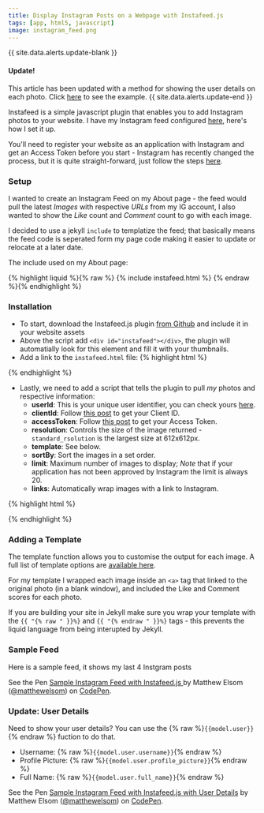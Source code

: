 ```yaml
---
title: Display Instagram Posts on a Webpage with Instafeed.js
tags: [app, html5, javascript]
image: instagram_feed.png
---
```


{{ site.data.alerts.update-blank }}
<h4>Update!</h4>
This article has been updated with a method for showing the user details on each photo. Click <a href="#update-user-details">here</a> to see the example.
{{ site.data.alerts.update-end }}

Instafeed is a simple javascript plugin that enables you to add Instagram photos to your website. I have my Instagram feed configured [here](/about), here's how I set it up.

You'll need to register your website as an application with Instagram and get an Access Token before you start - Instagram has recently changed the process, but it is quite straight-forward, just follow the steps [here](/blog/request-access-token-instagram.html).

### Setup

I wanted to create an Instagram Feed on my About page - the feed would pull the latest *Images* with respective *URLs* from my IG account, I also wanted to show the *Like* count and *Comment* count to go with each image.

I decided to use a jekyll `include` to templatize the feed; that basically means the feed code is seperated form my page code making it easier to update or relocate at a later date.

The include used on my About page: 

{% highlight liquid %}{% raw %}
{% include instafeed.html %}
{% endraw %}{% endhighlight %}

### Installation

- To start, download the Instafeed.js plugin [from Github](https://github.com/stevenschobert/instafeed.js) and include it in your website assets
- Above the script add `<div id="instafeed"></div>`, the plugin will automatially look for this element and fill it with your thumbnails.
- Add a link to the `instafeed.html` file:
{% highlight html %}
<script type="text/javascript" src="path/to/instafeed.min.js"></script>
{% endhighlight %}
- Lastly, we need to add a script that tells the plugin to pull *my* photos and respective information:
  - **userId**: This is your unique user identifier, you can check yours [here](http://jelled.com/instagram/lookup-user-id).
  - **clientId**: Follow [this post](/blog/request-access-token-instagram.html) to get your Client ID.
  - **accessToken**: Follow [this post](/blog/request-access-token-instagram.html) to get your Access Token.
  - **resolution**: Controls the size of the image returned - `standard_rsolution` is the largest size at 612x612px.
  - **template**: See below.
  - **sortBy**: Sort the images in a set order.
  - **limit**: Maximum number of images to display; *Note* that if your application has not been approved by Instagram the limit is always 20.
  - **links**: Automatically wrap images with a link to Instagram.

{% highlight html %}
<script type="text/javascript">
  var userFeed = new Instafeed({
    get: 'user',
    userId: '623597756',
    clientId: '02b47e1b98ce4f04adc271ffbd26611d',
    accessToken: '623597756.02b47e1.3dbf3cb6dc3f4dccbc5b1b5ae8c74a72',
    resolution: 'standard_resolution',
    template: {% raw %}'<a href="{{link}}" target="_blank" id="{{id}}"><img src="{{image}}" /><span>{{likes}}{{comments}}</span></a>'{% endraw %},
    sortBy: 'most-recent',
    limit: 32,
    links: false
  });
  userFeed.run();
</script>
{% endhighlight %}

### Adding a Template

The template function allows you to customise the output for each image. A full list of template options are [available here](https://github.com/stevenschobert/instafeed.js#templating).

For my template I wrapped each image inside an `<a>` tag that linked to the original photo (in a blank window), and included the Like and Comment scores for each photo.

If you are building your site in Jekyll make sure you wrap your template with the `{{ "{% raw " }}%}` and `{{ "{% endraw " }}%}` tags - this prevents the liquid language from being interupted by Jekyll.

### Sample Feed 

Here is a sample feed, it shows my last 4 Instgram posts


<p data-height="300" data-theme-id="0" data-slug-hash="zrrrLN" data-default-tab="result" data-user="matthewelsom" class='codepen'>See the Pen <a href='http://codepen.io/matthewelsom/pen/zrrrLN/'>Sample Instagram Feed with Instafeed.js </a> by Matthew Elsom (<a href='http://codepen.io/matthewelsom'>@matthewelsom</a>) on <a href='http://codepen.io'>CodePen</a>.</p>
<script async src="//assets.codepen.io/assets/embed/ei.js"></script>

### Update: User Details

Need to show your user details? You can use the {% raw %}`{{model.user}}`{% endraw %} fuction to do that.

- Username: {% raw %}`{{model.user.username}}`{% endraw %}
- Profile Picture: {% raw %}`{{model.user.profile_picture}}`{% endraw %}
- Full Name: {% raw %}`{{model.user.full_name}}`{% endraw %}


<p data-height="265" data-theme-id="0" data-slug-hash="oLJGpL" data-default-tab="result" data-user="matthewelsom" data-embed-version="2" class="codepen">See the Pen <a href="http://codepen.io/matthewelsom/pen/oLJGpL/">Sample Instagram Feed with Instafeed.js  with User Details</a> by Matthew Elsom (<a href="http://codepen.io/matthewelsom">@matthewelsom</a>) on <a href="http://codepen.io">CodePen</a>.</p>